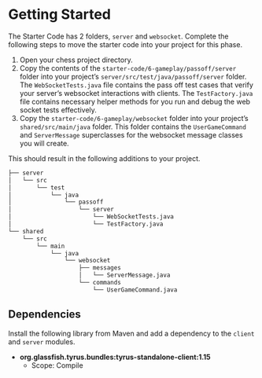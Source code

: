 # Getting Started

The Starter Code has 2 folders, `server` and `websocket`. Complete the following steps to move the starter code into your project for this phase.

1. Open your chess project directory.
1. Copy the contents of the `starter-code/6-gameplay/passoff/server` folder into your project’s `server/src/test/java/passoff/server` folder. The `WebSocketTests.java` file contains the pass off test cases that verify your server’s websocket interactions with clients. The `TestFactory.java` file contains necessary helper methods for you run and debug the web socket tests effectively.
1. Copy the `starter-code/6-gameplay/websocket` folder into your project’s `shared/src/main/java` folder. This folder contains the `UserGameCommand` and `ServerMessage` superclasses for the websocket message classes you will create.

This should result in the following additions to your project.

```txt
├── server
│   └── src
│       └── test
│           └── java
│               └── passoff
│                   └── server
│                       └── WebSocketTests.java
│                       └── TestFactory.java
└── shared
    └── src
        └── main
            └── java
                └── websocket
                    ├── messages
                    │   └── ServerMessage.java
                    └── commands
                        └── UserGameCommand.java
```

## Dependencies

Install the following library from Maven and add a dependency to the `client` and `server` modules.

- **org.glassfish.tyrus.bundles:tyrus-standalone-client:1.15**
  - Scope: Compile
